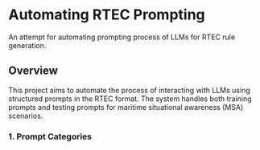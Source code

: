 # Automating RTEC Prompting

An attempt for automating prompting process of LLMs for RTEC rule generation.

## Overview


This project aims to automate the process of interacting with LLMs using structured prompts in the RTEC format. The system handles both training prompts and testing prompts for maritime situational awareness (MSA) scenarios.

### 1\. Prompt Categories